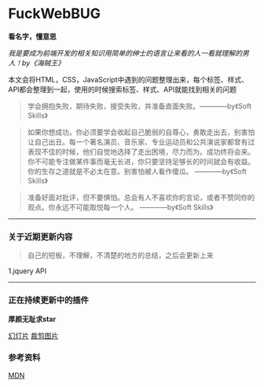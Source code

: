 # FuckWebBUG
**看名字，懂意思**

*我是要成为前端开发的相关知识用简单的绅士的语言让来看的人一看就理解的男人！by《海贼王》*

本文会将HTML，CSS，JavaScript中遇到的问题整理出来，每个标签、样式、API都会整理到一起，使用的时候搜索标签、样式、API就能找到相关的问题

> 学会拥抱失败，期待失败，接受失败，并准备直面失败。————by《Soft Skills》

> 如果你想成功，你必须要学会收起自己脆弱的自尊心，勇敢走出去，别害怕让自己出丑。每一个著名演员、音乐家、专业运动员和公共演说家都曾有过表现不佳的时候，他们自觉地选择了走出困境，尽力而为。成功终将会来。你不可能专注做某件事而毫无长进，你只要坚持足够长的时间就会有收益。你的生存之道就是不必太在意。别害怕被人看作傻瓜。 ————by《Soft Skills》

> 准备好面对批评，但不要惧怕。总会有人不喜欢你的言论，或者不赞同你的观点。你永远不可能取悦每一个人。 ————by《Soft Skills》

***

### 关于近期更新内容

> 自己的短板，不理解，不清楚的地方的总结，之后会更新上来

1.jquery API
***

### 正在持续更新中的插件

**厚颜无耻求star**

[幻灯片](https://github.com/Frosv/Slide.js)
[裁剪图片](https://github.com/Frosv/ClipImage.js)

### 参考资料

[MDN](https://developer.mozilla.org/zh-CN/docs/Web/JavaScript)






